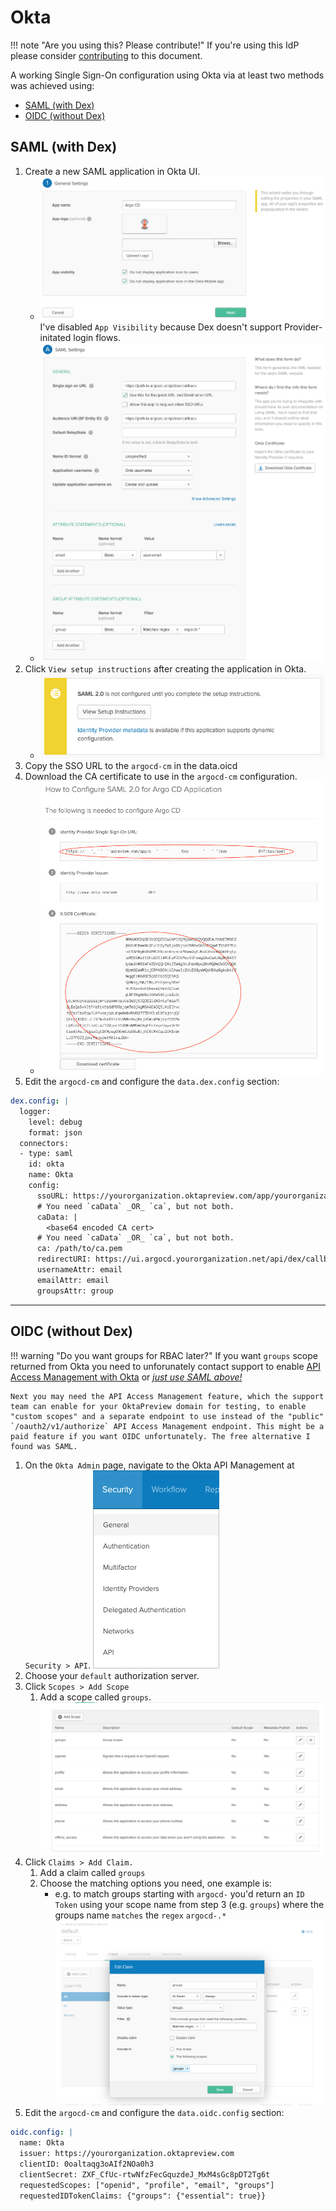 # Okta

!!! note "Are you using this? Please contribute!"
    If you're using this IdP please consider [contributing](../../developer-guide/site.md) to this document.

A working Single Sign-On configuration using Okta via at least two methods was achieved using:

* [SAML (with Dex)](#saml-with-dex)
* [OIDC (without Dex)](#oidc-without-dex)

## SAML (with Dex)

1. Create a new SAML application in Okta UI.
    * ![Okta SAML App 1](../../assets/saml-1.png)
        I've disabled `App Visibility` because Dex doesn't support Provider-initated login flows.
    * ![Okta SAML App 2](../../assets/saml-2.png)
1. Click `View setup instructions` after creating the application in Okta.
    * ![Okta SAML App 3](../../assets/saml-3.png)
1. Copy the SSO URL to the `argocd-cm` in the data.oicd
1. Download the CA certificate to use in the `argocd-cm` configuration.
    * ![Okta SAML App 4](../../assets/saml-4.png)
1. Edit the `argocd-cm` and configure the `data.dex.config` section:

<!-- markdownlint-disable MD046 -->
```yaml
dex.config: |
  logger:
    level: debug
    format: json
  connectors:
  - type: saml
    id: okta
    name: Okta
    config:
      ssoURL: https://yourorganization.oktapreview.com/app/yourorganizationsandbox_appnamesaml_2/rghdr9s6hg98s9dse/sso/saml
      # You need `caData` _OR_ `ca`, but not both.
      caData: |
        <base64 encoded CA cert>
      # You need `caData` _OR_ `ca`, but not both.
      ca: /path/to/ca.pem
      redirectURI: https://ui.argocd.yourorganization.net/api/dex/callback
      usernameAttr: email
      emailAttr: email
      groupsAttr: group
```
<!-- markdownlint-enable MD046 -->

----

## OIDC (without Dex)

!!! warning "Do you want groups for RBAC later?"
    If you want `groups` scope returned from Okta you need to unforunately contact support to enable [API Access Management with Okta](https://developer.okta.com/docs/concepts/api-access-management/) or [_just use SAML above!_](#saml-with-dex)

    Next you may need the API Access Management feature, which the support team can enable for your OktaPreview domain for testing, to enable "custom scopes" and a separate endpoint to use instead of the "public" `/oauth2/v1/authorize` API Access Management endpoint. This might be a paid feature if you want OIDC unfortunately. The free alternative I found was SAML.

1. On the `Okta Admin` page, navigate to the Okta API Management at `Security > API`.
    ![Okta API Management](../../assets/api-management.png)
1. Choose your `default` authorization server.
1. Click `Scopes > Add Scope`
    1. Add a scope called `groups`.
    ![Groups Scope](../../assets/groups-scope.png)
1. Click `Claims > Add Claim.`
    1. Add a claim called `groups`
    1. Choose the matching options you need, one example is:
        * e.g. to match groups starting with `argocd-` you'd return an `ID Token` using your scope name from step 3 (e.g. `groups`) where the groups name `matches` the `regex` `argocd-.*`
    ![Groups Claim](../../assets/groups-claim.png)
1. Edit the `argocd-cm` and configure the `data.oidc.config` section:

<!-- markdownlint-disable MD046 -->
```yaml
oidc.config: |
  name: Okta
  issuer: https://yourorganization.oktapreview.com
  clientID: 0oaltaqg3oAIf2NOa0h3
  clientSecret: ZXF_CfUc-rtwNfzFecGquzdeJ_MxM4sGc8pDT2Tg6t
  requestedScopes: ["openid", "profile", "email", "groups"]
  requestedIDTokenClaims: {"groups": {"essential": true}}
```
<!-- markdownlint-enable MD046 -->
